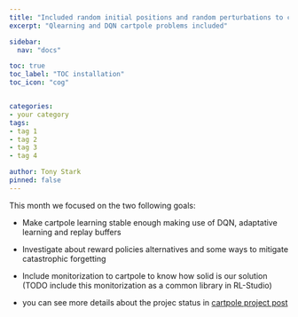 ```yaml
---
title: "Included random initial positions and random perturbations to cartpole problem (month 22)"
excerpt: "Qlearning and DQN cartpole problems included"

sidebar:
  nav: "docs"

toc: true
toc_label: "TOC installation"
toc_icon: "cog"


categories:
- your category
tags:
- tag 1
- tag 2
- tag 3
- tag 4

author: Tony Stark
pinned: false
---
```


This month we focused on the two following goals:
- Make cartpole learning stable enough making use of DQN, adaptative learning and replay buffers
- Investigate about reward policies alternatives and some ways to mitigate catastrophic forgetting
- Include monitorization to cartpole to know how solid is our solution (TODO include this monitorization as a common library in RL-Studio)

- you can see more details about the projec status in [cartpole project post](https://roboticslaburjc.github.io/2020-phd-ruben-lucas/projects/2022-09-21-RLStudio_cartpole_refinement/)
